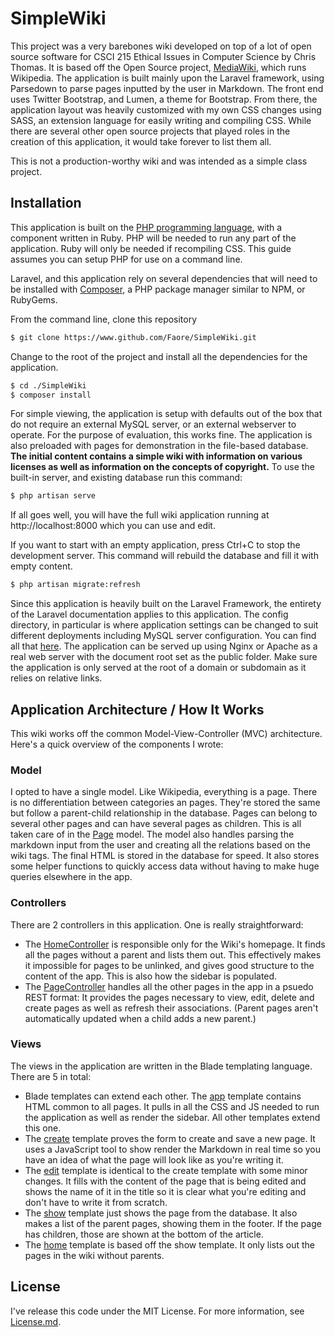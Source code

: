 # SimpleWiki

This project was a very barebones wiki developed on top of a lot of open source software for CSCI 215 Ethical Issues in Computer Science by Chris Thomas. It is based off the Open Source project, [MediaWiki](https://www.mediawiki.org/wiki/MediaWiki), which runs Wikipedia. The application is built mainly upon the Laravel framework, using Parsedown to parse pages inputted by the user in Markdown. The front end uses Twitter Bootstrap, and Lumen, a theme for Bootstrap. From there, the application layout was heavily customized with my own CSS changes using SASS, an extension language for easily writing and compiling CSS. While there are several other open source projects that played roles in the creation of this application, it would take forever to list them all.

This is not a production-worthy wiki and was intended as a simple class project.

## Installation

This application is built on the [PHP programming language](http://php.net/), with a component written in Ruby. PHP will be needed to run any part of the application. Ruby will only be needed if recompiling CSS. This guide assumes you can setup PHP for use on a command line.

Laravel, and this application rely on several dependencies that will need to be installed with [Composer](https://getcomposer.org/), a PHP package manager similar to NPM, or RubyGems.

From the command line, clone this repository
``` bash
$ git clone https://www.github.com/Faore/SimpleWiki.git
```
Change to the root of the project and install all the dependencies for the application.
``` bash
$ cd ./SimpleWiki
$ composer install
```
For simple viewing, the application is setup with defaults out of the box that do not require an external MySQL server, or an external webserver to operate. For the purpose of evaluation, this works fine. The application is also preloaded with pages for demonstration in the file-based database. **The initial content contains a simple wiki with information on various licenses as well as information on the concepts of copyright.** To use the built-in server, and existing database run this command:
``` bash
$ php artisan serve
```
If all goes well, you will have the full wiki application running at http://localhost:8000 which you can use and edit.

If you want to start with an empty application, press Ctrl+C to stop the development server. This command will rebuild the database and fill it with empty content.
``` bash
$ php artisan migrate:refresh
```

Since this application is heavily built on the Laravel Framework, the entirety of the Laravel documentation applies to this application. The config directory, in particular is where application settings can be changed to suit different deployments including MySQL server configuration. You can find all that [here](http://www.laravel.com). The application can be served up using Nginx or Apache as a real web server with the document root set as the public folder. Make sure the application is only served at the root of a domain or subdomain as it relies on relative links.

## Application Architecture / How It Works

This wiki works off the common Model-View-Controller (MVC) architecture. Here's a quick overview of the components I wrote:

### Model

I opted to have a single model. Like Wikipedia, everything is a page. There is no differentiation between categories an pages. They're stored the same but follow a parent-child relationship in the database. Pages can belong to several other pages and can have several pages as children. This is all taken care of in the [Page](https://github.com/Faore/SimpleWiki/blob/master/app/Page.php) model. The model also handles parsing the markdown input from the user and creating all the relations based on the wiki tags. The final HTML is stored in the database for speed. It also stores some helper functions to quickly access data without having to make huge queries elsewhere in the app.

### Controllers

There are 2 controllers in this application. One is really straightforward:

* The [HomeController](https://github.com/Faore/SimpleWiki/blob/master/app/Http/Controllers/HomeController.php) is responsible only for the Wiki's homepage. It finds all the pages without a parent and lists them out. This effectively makes it impossible for pages to be unlinked, and gives good structure to the content of the app. This is also how the sidebar is populated.
* The [PageController](https://github.com/Faore/SimpleWiki/blob/master/app/Http/Controllers/PageController.php) handles all the other pages in the app in a psuedo REST format: It provides the pages necessary to view, edit, delete and create pages as well as refresh their associations. (Parent pages aren't automatically updated when a child adds a new parent.)

### Views

The views in the application are written in the Blade templating language. There are 5 in total:

* Blade templates can extend each other. The [app](https://github.com/Faore/SimpleWiki/blob/master/resources/views/app.blade.php) template contains HTML common to all pages. It pulls in all the CSS and JS needed to run the application as well as render the sidebar. All other templates extend this one.
* The [create](https://github.com/Faore/SimpleWiki/blob/master/resources/views/create.blade.php) template proves the form to create and save a new page. It uses a JavaScript tool to show render the Markdown in real time so you have an idea of what the page will look like as you're writing it.
* The [edit](https://github.com/Faore/SimpleWiki/blob/master/resources/views/edit.blade.php) template is identical to the create template with some minor changes. It fills with the content of the page that is being edited and shows the name of it in the title so it is clear what you're editing and don't have to write it from scratch.
* The [show](https://github.com/Faore/SimpleWiki/blob/master/resources/views/show.blade.php) template just shows the page from the database. It also makes a list of the parent pages, showing them in the footer. If the page has children, those are shown at the bottom of the article.
* The [home](https://github.com/Faore/SimpleWiki/blob/master/resources/views/home.blade.php) template is based off the show template. It only lists out the pages in the wiki without parents.

## License

I've release this code under the MIT License. For more information, see [License.md](https://github.com/Faore/SimpleWiki/blob/master/License.md).
